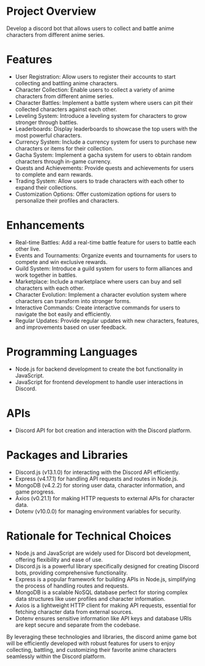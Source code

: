 # Project Overview
Develop a discord bot that allows users to collect and battle anime characters from different anime series.

# Features
- User Registration: Allow users to register their accounts to start collecting and battling anime characters.
- Character Collection: Enable users to collect a variety of anime characters from different anime series.
- Character Battles: Implement a battle system where users can pit their collected characters against each other.
- Leveling System: Introduce a leveling system for characters to grow stronger through battles.
- Leaderboards: Display leaderboards to showcase the top users with the most powerful characters.
- Currency System: Include a currency system for users to purchase new characters or items for their collection.
- Gacha System: Implement a gacha system for users to obtain random characters through in-game currency.
- Quests and Achievements: Provide quests and achievements for users to complete and earn rewards.
- Trading System: Allow users to trade characters with each other to expand their collections.
- Customization Options: Offer customization options for users to personalize their profiles and characters.

# Enhancements
- Real-time Battles: Add a real-time battle feature for users to battle each other live.
- Events and Tournaments: Organize events and tournaments for users to compete and win exclusive rewards.
- Guild System: Introduce a guild system for users to form alliances and work together in battles.
- Marketplace: Include a marketplace where users can buy and sell characters with each other.
- Character Evolution: Implement a character evolution system where characters can transform into stronger forms.
- Interactive Commands: Create interactive commands for users to navigate the bot easily and efficiently.
- Regular Updates: Provide regular updates with new characters, features, and improvements based on user feedback.

# Programming Languages
- Node.js for backend development to create the bot functionality in JavaScript.
- JavaScript for frontend development to handle user interactions in Discord.

# APIs
- Discord API for bot creation and interaction with the Discord platform.

# Packages and Libraries
- Discord.js (v13.1.0) for interacting with the Discord API efficiently.
- Express (v4.17.1) for handling API requests and routes in Node.js.
- MongoDB (v4.2.2) for storing user data, character information, and game progress.
- Axios (v0.21.1) for making HTTP requests to external APIs for character data.
- Dotenv (v10.0.0) for managing environment variables for security.

# Rationale for Technical Choices
- Node.js and JavaScript are widely used for Discord bot development, offering flexibility and ease of use.
- Discord.js is a powerful library specifically designed for creating Discord bots, providing comprehensive functionality.
- Express is a popular framework for building APIs in Node.js, simplifying the process of handling routes and requests.
- MongoDB is a scalable NoSQL database perfect for storing complex data structures like user profiles and character information.
- Axios is a lightweight HTTP client for making API requests, essential for fetching character data from external sources.
- Dotenv ensures sensitive information like API keys and database URIs are kept secure and separate from the codebase.

By leveraging these technologies and libraries, the discord anime game bot will be efficiently developed with robust features for users to enjoy collecting, battling, and customizing their favorite anime characters seamlessly within the Discord platform.